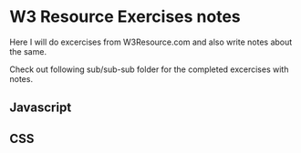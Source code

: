# W3 Resource Exercises notes

Here I will do excercises from W3Resource.com and also write notes about the same.

Check out following sub/sub-sub folder for the completed excercises with notes.

## Javascript

## CSS

